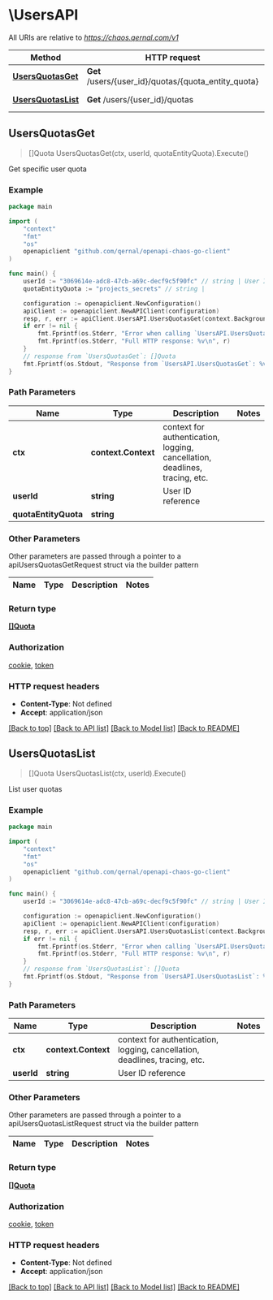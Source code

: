 # \UsersAPI

All URIs are relative to *https://chaos.qernal.com/v1*

Method | HTTP request | Description
------------- | ------------- | -------------
[**UsersQuotasGet**](UsersAPI.md#UsersQuotasGet) | **Get** /users/{user_id}/quotas/{quota_entity_quota} | Get specific user quota
[**UsersQuotasList**](UsersAPI.md#UsersQuotasList) | **Get** /users/{user_id}/quotas | List user quotas



## UsersQuotasGet

> []Quota UsersQuotasGet(ctx, userId, quotaEntityQuota).Execute()

Get specific user quota



### Example

```go
package main

import (
	"context"
	"fmt"
	"os"
	openapiclient "github.com/qernal/openapi-chaos-go-client"
)

func main() {
	userId := "3069614e-adc8-47cb-a69c-decf9c5f90fc" // string | User ID reference
	quotaEntityQuota := "projects_secrets" // string | 

	configuration := openapiclient.NewConfiguration()
	apiClient := openapiclient.NewAPIClient(configuration)
	resp, r, err := apiClient.UsersAPI.UsersQuotasGet(context.Background(), userId, quotaEntityQuota).Execute()
	if err != nil {
		fmt.Fprintf(os.Stderr, "Error when calling `UsersAPI.UsersQuotasGet``: %v\n", err)
		fmt.Fprintf(os.Stderr, "Full HTTP response: %v\n", r)
	}
	// response from `UsersQuotasGet`: []Quota
	fmt.Fprintf(os.Stdout, "Response from `UsersAPI.UsersQuotasGet`: %v\n", resp)
}
```

### Path Parameters


Name | Type | Description  | Notes
------------- | ------------- | ------------- | -------------
**ctx** | **context.Context** | context for authentication, logging, cancellation, deadlines, tracing, etc.
**userId** | **string** | User ID reference | 
**quotaEntityQuota** | **string** |  | 

### Other Parameters

Other parameters are passed through a pointer to a apiUsersQuotasGetRequest struct via the builder pattern


Name | Type | Description  | Notes
------------- | ------------- | ------------- | -------------



### Return type

[**[]Quota**](Quota.md)

### Authorization

[cookie](../README.md#cookie), [token](../README.md#token)

### HTTP request headers

- **Content-Type**: Not defined
- **Accept**: application/json

[[Back to top]](#) [[Back to API list]](../README.md#documentation-for-api-endpoints)
[[Back to Model list]](../README.md#documentation-for-models)
[[Back to README]](../README.md)


## UsersQuotasList

> []Quota UsersQuotasList(ctx, userId).Execute()

List user quotas



### Example

```go
package main

import (
	"context"
	"fmt"
	"os"
	openapiclient "github.com/qernal/openapi-chaos-go-client"
)

func main() {
	userId := "3069614e-adc8-47cb-a69c-decf9c5f90fc" // string | User ID reference

	configuration := openapiclient.NewConfiguration()
	apiClient := openapiclient.NewAPIClient(configuration)
	resp, r, err := apiClient.UsersAPI.UsersQuotasList(context.Background(), userId).Execute()
	if err != nil {
		fmt.Fprintf(os.Stderr, "Error when calling `UsersAPI.UsersQuotasList``: %v\n", err)
		fmt.Fprintf(os.Stderr, "Full HTTP response: %v\n", r)
	}
	// response from `UsersQuotasList`: []Quota
	fmt.Fprintf(os.Stdout, "Response from `UsersAPI.UsersQuotasList`: %v\n", resp)
}
```

### Path Parameters


Name | Type | Description  | Notes
------------- | ------------- | ------------- | -------------
**ctx** | **context.Context** | context for authentication, logging, cancellation, deadlines, tracing, etc.
**userId** | **string** | User ID reference | 

### Other Parameters

Other parameters are passed through a pointer to a apiUsersQuotasListRequest struct via the builder pattern


Name | Type | Description  | Notes
------------- | ------------- | ------------- | -------------


### Return type

[**[]Quota**](Quota.md)

### Authorization

[cookie](../README.md#cookie), [token](../README.md#token)

### HTTP request headers

- **Content-Type**: Not defined
- **Accept**: application/json

[[Back to top]](#) [[Back to API list]](../README.md#documentation-for-api-endpoints)
[[Back to Model list]](../README.md#documentation-for-models)
[[Back to README]](../README.md)

